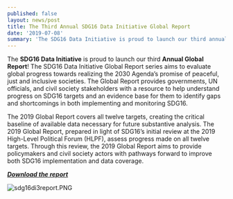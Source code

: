 ```yaml
---
published: false
layout: news/post
title: The Third Annual SDG16 Data Initiative Global Report
date: '2019-07-08'
summary: 'The SDG16 Data Initiative is proud to launch our third annual Global Report! '
---
```


The **SDG16 Data Initiative** is proud to launch our third **Annual Global Report**! The SDG16 Data Initiative Global Report series aims to evaluate global progress towards realizing the 2030 Agenda’s promise of peaceful, just and inclusive societies. The Global Report provides governments, UN officials, and civil society stakeholders with a resource to help understand progress on SDG16 targets and an evidence base for them to identify gaps and shortcomings in both implementing and monitoring SDG16.

The 2019 Global Report covers all twelve targets, creating the critical baseline of available data necessary for future substantive analysis. The 2019 Global Report, prepared in light of SDG16’s initial review at the 2019 High-Level Political Forum (HLPF), assess progress made on all twelve targets. Through this review, the 2019 Global Report aims to provide policymakers and civil society actors with pathways forward to improve both SDG16 implementation and data coverage.

**_[Download the report](https://drive.google.com/file/d/1FuVB6Bd1mUdBnjWK18ytmdnyu3H8vgc8/view)_**

![sdg16di3report.PNG]({{site.baseurl}}/img/sdg16di3report.PNG)

